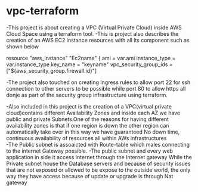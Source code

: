 # vpc-terraform
-This project is about creating a VPC (Virtual Private Cloud) inside AWS Cloud Space using a terraform tool.
-This is project also describes the creation of an AWS EC2 instance resources  with all its component such as shown below

resource "aws_instance" "Ec2name" {
  ami                    = var.ami
  instance_type          = var.instance_type
  key_name               = "keyname"
  vpc_security_group_ids = ["${aws_security_group.firewall.id}"]
 
-The project also touched on creating Ingress rules to allow 
port 22 for ssh connection to other servers  to be possible while 
port 80 to allow https all donje as part of the security group infrastructure using terraform.

-Also included in this project is the creation of a VPC(virtual private cloud)contains different Availability Zones  and inside each AZ we have public and private Subnets.One of the reasons for having different availability zones is that if one region is down the other region can automatically take over in this way we have guaranteed No down time, continuous availability of resources all within AWs infrastructures  
-The Public subnet is assoaicted with Route-table which males connecting to the internet Gateway possible.
-The public subnet and every web application in side it access internet through the Internet gateway
While the Private subnet house the Database servers and because of security issues that are not exposed or allowed to be expose to the outside world, the only way they have access because of update or upgrade is through Nat gateway
